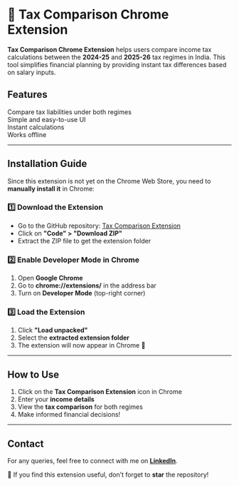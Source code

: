 # 🏦 Tax Comparison Chrome Extension  

 **Tax Comparison Chrome Extension** helps users compare income tax calculations between the **2024-25** and **2025-26** tax regimes in India. This tool simplifies financial planning by providing instant tax differences based on salary inputs.  

##  Features  
Compare tax liabilities under both regimes  
Simple and easy-to-use UI  
Instant calculations  
Works offline  

---

##  Installation Guide  

Since this extension is not yet on the Chrome Web Store, you need to **manually install it** in Chrome:  

### **1️⃣ Download the Extension**  
- Go to the GitHub repository: [Tax Comparison Extension](https://github.com/vaikashi/tax-comparison-extension)  
- Click on **"Code" > "Download ZIP"**  
- Extract the ZIP file to get the extension folder  

### **2️⃣ Enable Developer Mode in Chrome**  
1. Open **Google Chrome**  
2. Go to **chrome://extensions/** in the address bar  
3. Turn on **Developer Mode** (top-right corner)  

### **3️⃣ Load the Extension**  
1. Click **"Load unpacked"**  
2. Select the **extracted extension folder**  
3. The extension will now appear in Chrome 🎉  

---

##  How to Use  
1. Click on the **Tax Comparison Extension** icon in Chrome  
2. Enter your **income details**  
3. View the **tax comparison** for both regimes  
4. Make informed financial decisions!  

---

##  Contact  
For any queries, feel free to connect with me on **[LinkedIn](https://www.linkedin.com/in/vaishnavi-sharma-3b31791b3)**.  

🌟 If you find this extension useful, don’t forget to **star** the repository!  
